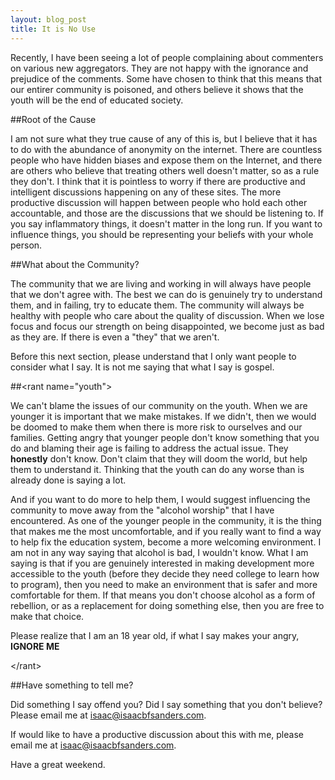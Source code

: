 ```yaml
---
layout: blog_post
title: It is No Use
---
```


Recently, I have been seeing a lot of people complaining about commenters on
various new aggregators. They are not happy with the ignorance and prejudice of
the comments. Some have chosen to think that this means that our entirer
community is poisoned, and others believe it shows that the youth will be the
end of educated society.

##Root of the Cause

I am not sure what they true cause of any of this is, but I believe that it has
to do with the abundance of anonymity on the internet. There are countless
people who have hidden biases and expose them on the Internet, and there are
others who believe that treating others well doesn't matter, so as a rule they
don't. I think that it is pointless to worry if there are productive and
intelligent discussions happening on any of these sites. The more productive
discussion will happen between people who hold each other accountable, and those
are the discussions that we should be listening to. If you say inflammatory
things, it doesn't matter in the long run. If you want to influence things, you
should be representing your beliefs with your whole person.

##What about the Community?

The community that we are living and working in will always have people that we
don't agree with. The best we can do is genuinely try to understand them, and in
failing, try to educate them. The community will always be healthy with people
who care about the quality of discussion. When we lose focus and focus our
strength on being disappointed, we become just as bad as they are. If there is
even a "they" that we aren't.

Before this next section, please understand that I only want people to consider
what I say. It is not me saying that what I say is gospel.

##&lt;rant name="youth"&gt;

We can't blame the issues of our community on the youth. When we are younger it
is important that we make mistakes. If we didn't, then we would be doomed to
make them when there is more risk to ourselves and our families. Getting angry
that younger people don't know something that you do and blaming their age is
failing to address the actual issue. They __honestly__ don't know. Don't claim
that they will doom the world, but help them to understand it. Thinking that the
youth can do any worse than is already done is saying a lot.

And if you want to do more to help them, I would suggest influencing the
community to move away from the "alcohol worship" that I have encountered. As
one of the younger people in the community, it is the thing that makes me the
most uncomfortable, and if you really want to find a way to help fix the
education system, become a more welcoming environment. I am not in any way
saying that alcohol is bad, I wouldn't know. What I am saying is that if you
are genuinely interested in making development more accessible to the youth
(before they decide they need college to learn how to program), then you need to
make an environment that is safer and more comfortable for them. If that
means you don't choose alcohol as a form of rebellion, or as a replacement for
doing something else, then you are free to make that choice.

Please realize that I am an 18 year old, if what I say makes your angry,
__IGNORE ME__

&lt;/rant&gt;

##Have something to tell me?

Did something I say offend you? Did I say something that you don't believe?
Please email me at
[isaac@isaacbfsanders.com](mailto:isaac+offended@isaacbfsanders.com).


If would like to have a productive discussion about this with me, please email
me at [isaac@isaacbfsanders.com](mailto:isaac+discussive@isaacbfsanders.com).

Have a great weekend.
